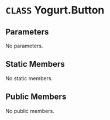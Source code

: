 # `CLASS` Yogurt.Button

## Parameters
No parameters.

## Static Members
No static members.

## Public Members
No public members.
